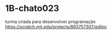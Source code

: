 # 1B-chato023
turma criada para desenvolver programação
https://scratch.mit.edu/projects/883757307/editor
